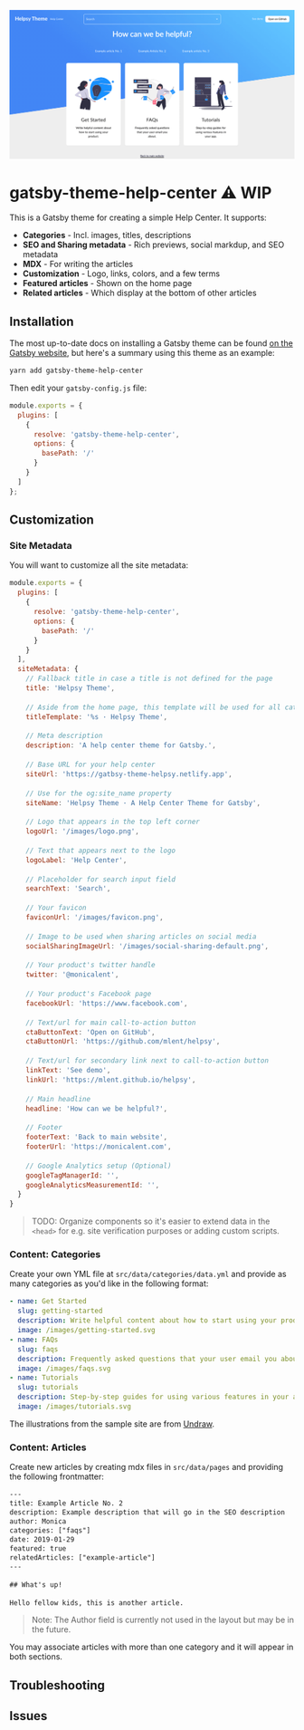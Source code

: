 ![Gatsby Help Center theme](gatsby-theme-help-center/static/images/social-sharing-default.png)

# gatsby-theme-help-center :warning: WIP

This is a Gatsby theme for creating a simple Help Center. It supports:

- **Categories** - Incl. images, titles, descriptions
- **SEO and Sharing metadata** - Rich previews, social markdup, and SEO metadata
- **MDX** - For writing the articles
- **Customization** - Logo, links, colors, and a few terms
- **Featured articles** - Shown on the home page
- **Related articles** - Which display at the bottom of other articles

## Installation

The most up-to-date docs on installing a Gatsby theme can be found [on the Gatsby website](https://www.gatsbyjs.org/docs/themes/using-a-gatsby-theme/),
but here's a summary using this theme as an example:

```bash
yarn add gatsby-theme-help-center
```

Then edit your `gatsby-config.js` file:

```javascript
module.exports = {
  plugins: [
    {
      resolve: 'gatsby-theme-help-center',
      options: {
        basePath: '/'
      }
    }
  ]
};
```

## Customization

### Site Metadata

You will want to customize all the site metadata:

```javascript
module.exports = {
  plugins: [
    {
      resolve: 'gatsby-theme-help-center',
      options: {
        basePath: '/'
      }
    }
  ],
  siteMetadata: {
    // Fallback title in case a title is not defined for the page
    title: 'Helpsy Theme',

    // Aside from the home page, this template will be used for all category/article pages
    titleTemplate: '%s · Helpsy Theme',

    // Meta description
    description: 'A help center theme for Gatsby.',

    // Base URL for your help center
    siteUrl: 'https://gatbsy-theme-helpsy.netlify.app',

    // Use for the og:site_name property
    siteName: 'Helpsy Theme · A Help Center Theme for Gatsby',

    // Logo that appears in the top left corner
    logoUrl: '/images/logo.png',

    // Text that appears next to the logo
    logoLabel: 'Help Center',

    // Placeholder for search input field
    searchText: 'Search',

    // Your favicon 
    faviconUrl: '/images/favicon.png',

    // Image to be used when sharing articles on social media
    socialSharingImageUrl: '/images/social-sharing-default.png',

    // Your product's twitter handle
    twitter: '@monicalent',

    // Your product's Facebook page
    facebookUrl: 'https://www.facebook.com',

    // Text/url for main call-to-action button
    ctaButtonText: 'Open on GitHub',
    ctaButtonUrl: 'https://github.com/mlent/helpsy',

    // Text/url for secondary link next to call-to-action button
    linkText: 'See demo',
    linkUrl: 'https://mlent.github.io/helpsy',

    // Main headline
    headline: 'How can we be helpful?',

    // Footer
    footerText: 'Back to main website',
    footerUrl: 'https://monicalent.com',

    // Google Analytics setup (Optional)
    googleTagManagerId: '',
    googleAnalyticsMeasurementId: '',
  }
}
```

> TODO: Organize components so it's easier to extend data in the `<head>` for e.g.
> site verification purposes or adding custom scripts.

### Content: Categories

Create your own YML file at `src/data/categories/data.yml` and provide as many categories
as you'd like in the following format:

```yml
- name: Get Started
  slug: getting-started
  description: Write helpful content about how to start using your product.
  image: /images/getting-started.svg
- name: FAQs
  slug: faqs
  description: Frequently asked questions that your user email you about.
  image: /images/faqs.svg
- name: Tutorials
  slug: tutorials
  description: Step-by-step guides for using various features in your app.
  image: /images/tutorials.svg
```

The illustrations from the sample site are from [Undraw](https://undraw.co/illustrations).

### Content: Articles

Create new articles by creating mdx files in `src/data/pages` and providing the following frontmatter:

```
---
title: Example Article No. 2
description: Example description that will go in the SEO description
author: Monica
categories: ["faqs"]
date: 2019-01-29
featured: true
relatedArticles: ["example-article"]
---

## What's up!

Hello fellow kids, this is another article.
```

> Note: The Author field is currently not used in the layout but may be in the future.

You may associate articles with more than one category and it will appear in both sections.

## Troubleshooting

## Issues
